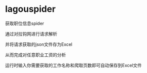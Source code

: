 # lagouspider
获取职位信息spider

通过对拉钩网进行请求解析

并将请求获取的json文件存为Excel

从而完成对任意职业工资的分析

运行时输入你需要获取的工作名称和爬取页数即可自动保存到Excel文件

